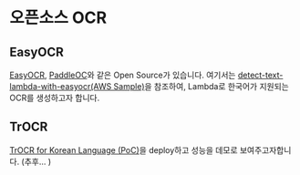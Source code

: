 # 오픈소스 OCR

## EasyOCR

[EasyOCR](https://github.com/JaidedAI/EasyOCR), [PaddleOC](https://github.com/PaddlePaddle/PaddleOCR)와 같은 Open Source가 있습니다. 여기서는 [detect-text-lambda-with-easyocr(AWS Sample)](https://github.com/aws-samples/detect-text-lambda-with-easyocr)을 참조하여, Lambda로 한국어가 지원되는 OCR를 생성하고자 합니다.

## TrOCR

[TrOCR for Korean Language (PoC)](https://huggingface.co/daekeun-ml/ko-trocr-base-nsmc-news-chatbot)을 deploy하고 성능을 데모로 보여주고자합니다. (추후... )


